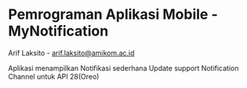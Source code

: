 # Pemrograman Aplikasi Mobile - MyNotification
Arif Laksito - arif.laksito@amikom.ac.id

Aplikasi menampilkan Notifikasi sederhana
Update support Notification Channel untuk API 28(Oreo)
